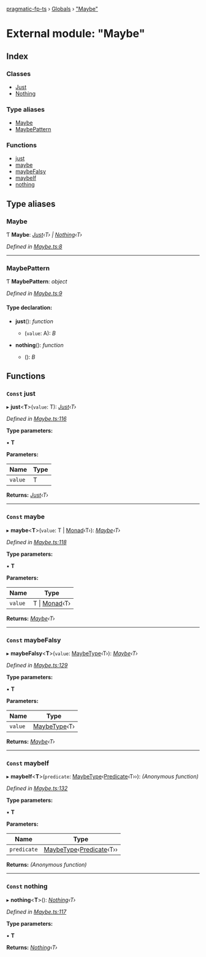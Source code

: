 [pragmatic-fp-ts](../README.md) › [Globals](../globals.md) › ["Maybe"](_maybe_.md)

# External module: "Maybe"

## Index

### Classes

* [Just](../classes/_maybe_.just.md)
* [Nothing](../classes/_maybe_.nothing.md)

### Type aliases

* [Maybe](_maybe_.md#maybe)
* [MaybePattern](_maybe_.md#maybepattern)

### Functions

* [just](_maybe_.md#const-just)
* [maybe](_maybe_.md#const-maybe)
* [maybeFalsy](_maybe_.md#const-maybefalsy)
* [maybeIf](_maybe_.md#const-maybeif)
* [nothing](_maybe_.md#const-nothing)

## Type aliases

###  Maybe

Ƭ **Maybe**: *[Just](../classes/_maybe_.just.md)‹T› | [Nothing](../classes/_maybe_.nothing.md)‹T›*

*Defined in [Maybe.ts:8](https://github.com/hermann-p/pragmatic-fp-ts/blob/75bb725/src/Maybe.ts#L8)*

___

###  MaybePattern

Ƭ **MaybePattern**: *object*

*Defined in [Maybe.ts:9](https://github.com/hermann-p/pragmatic-fp-ts/blob/75bb725/src/Maybe.ts#L9)*

#### Type declaration:

* **just**(): *function*

  * (`value`: A): *B*

* **nothing**(): *function*

  * (): *B*

## Functions

### `Const` just

▸ **just**<**T**>(`value`: T): *[Just](../classes/_maybe_.just.md)‹T›*

*Defined in [Maybe.ts:116](https://github.com/hermann-p/pragmatic-fp-ts/blob/75bb725/src/Maybe.ts#L116)*

**Type parameters:**

▪ **T**

**Parameters:**

Name | Type |
------ | ------ |
`value` | T |

**Returns:** *[Just](../classes/_maybe_.just.md)‹T›*

___

### `Const` maybe

▸ **maybe**<**T**>(`value`: T | [Monad](../classes/_monad_.monad.md)‹T›): *[Maybe](_maybe_.md#maybe)‹T›*

*Defined in [Maybe.ts:118](https://github.com/hermann-p/pragmatic-fp-ts/blob/75bb725/src/Maybe.ts#L118)*

**Type parameters:**

▪ **T**

**Parameters:**

Name | Type |
------ | ------ |
`value` | T &#124; [Monad](../classes/_monad_.monad.md)‹T› |

**Returns:** *[Maybe](_maybe_.md#maybe)‹T›*

___

### `Const` maybeFalsy

▸ **maybeFalsy**<**T**>(`value`: [MaybeType](_types_.md#maybetype)‹T›): *[Maybe](_maybe_.md#maybe)‹T›*

*Defined in [Maybe.ts:129](https://github.com/hermann-p/pragmatic-fp-ts/blob/75bb725/src/Maybe.ts#L129)*

**Type parameters:**

▪ **T**

**Parameters:**

Name | Type |
------ | ------ |
`value` | [MaybeType](_types_.md#maybetype)‹T› |

**Returns:** *[Maybe](_maybe_.md#maybe)‹T›*

___

### `Const` maybeIf

▸ **maybeIf**<**T**>(`predicate`: [MaybeType](_types_.md#maybetype)‹[Predicate](_types_.md#predicate)‹T››): *(Anonymous function)*

*Defined in [Maybe.ts:132](https://github.com/hermann-p/pragmatic-fp-ts/blob/75bb725/src/Maybe.ts#L132)*

**Type parameters:**

▪ **T**

**Parameters:**

Name | Type |
------ | ------ |
`predicate` | [MaybeType](_types_.md#maybetype)‹[Predicate](_types_.md#predicate)‹T›› |

**Returns:** *(Anonymous function)*

___

### `Const` nothing

▸ **nothing**<**T**>(): *[Nothing](../classes/_maybe_.nothing.md)‹T›*

*Defined in [Maybe.ts:117](https://github.com/hermann-p/pragmatic-fp-ts/blob/75bb725/src/Maybe.ts#L117)*

**Type parameters:**

▪ **T**

**Returns:** *[Nothing](../classes/_maybe_.nothing.md)‹T›*
